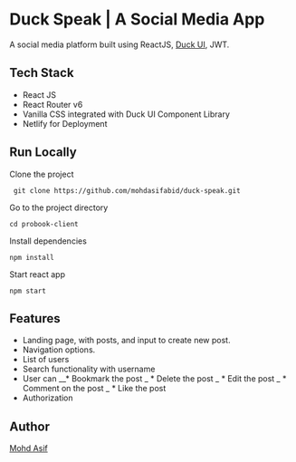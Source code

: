 # Duck Speak | A Social Media App
A social media platform built using ReactJS, [Duck UI](https://duck-ui.netlify.app/), JWT.
## Tech Stack
* React JS
* React Router v6
* Vanilla CSS integrated with Duck UI Component Library
* Netlify for Deployment

## Run Locally
Clone the project

 `` git clone https://github.com/mohdasifabid/duck-speak.git``
 
Go to the project directory

  ``cd probook-client``
  
Install dependencies

  ``npm install``
  
Start react app

  ``npm start``
  
  ## Features 
  * Landing page, with posts, and input to create new post.
  * Navigation options.
  * List of users
  * Search functionality with username
  * User can
  __* Bookmark the post
  _ * Delete the post 
  _ * Edit the post
  _ * Comment on the post
  _ * Like the post
  * Authorization
  
  ## Author 
  [Mohd Asif](https://github.com/mohdasifabid)
